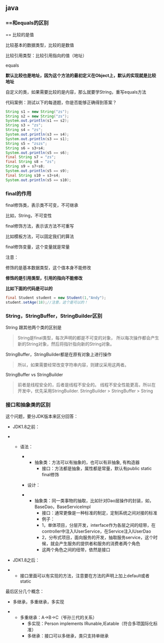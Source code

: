 ## java

### ==和equals的区别

== 比较的是值

比较基本的数据类型，比较的是数值

比较引用类型：比较引用指向的值（地址）

equals

**默认比较也是地址，因为这个方法的最初定义在Object上，默认的实现就是比较地址**

自定义的类，如果需要比较的是内容，那么就要学String，重写equals方法

代码案例：测试以下的每道题，你是否能够正确得到答案？

```java
String s1 = new String("zs");
String s2 = new String("zs");
System.out.println(s1 == s2);
String s3 = "zs";
String s4 = "zs";
System.out.println(s3 == s4);
System.out.println(s3 == s1);
String s5 = "zszs";
String s6 = s3+s4;
System.out.println(s5 == s6);
final String s7 = "zs";
final String s8 = "zs";
String s9 = s7+s8;
System.out.println(s5 == s9);
final String s10 = s3+s4;
System.out.println(s5 == s10);
```

### final的作用

final修饰类，表示类不可变，不可继承

比如，String，不可变性

final修饰方法，表示该方法不可重写

比如模板方法，可以固定我们的算法

final修饰变量，这个变量就是常量

注意：

修饰的是基本数据类型，这个值本身不能修改

**修饰的是引用类型，引用的指向不能修改**

**比如下面的代码是可以的**

```java
final Student student = new Student(1,"Andy");
student.setAge(18);//注意，这个是可以的！
```



### String，StringBuffer，StringBuilder区别

String 跟其他两个类的区别是

> String是final类型，每次声明的都是不可变的对象，
> 所以每次操作都会产生新的String对象，然后将指针指向新的String对象。

StringBuffer，StringBuilder都是在原有对象上进行操作

> 所以，如果需要经常改变字符串内容，则建议采用这两者。

StringBuffer vs StringBuilder

> 前者是线程安全的，后者是线程不安全的。
> 线程不安全性能更高，所以在开发中，优先采用StringBuilder.
> StringBuilder > StringBuffer > String

### 接口和抽象类的区别

这个问题，要分JDK版本来区分回答：

- JDK1.8之前：

- - 语法：

    - - 抽象类：方法可以有抽象的，也可以有非抽象, 有构造器
        - 接口：方法都是抽象，属性都是常量，默认有public static final修饰

    - 设计：

    - - 抽象类：同一类事物的抽取，比如针对Dao层操作的封装，如，BaseDao，BaseServiceImpl
        - 接口：通常更像是一种标准的制定，定制系统之间对接的标准
        - 例子：
        - 1，单体项目，分层开发，interface作为各层之间的纽带，在controller中注入IUserService，在Service注入IUserDao
        - 2，分布式项目，面向服务的开发，抽取服务service，这个时候，就会产生服务的提供者和服务的消费者两个角色
        - 这两个角色之间的纽带，依然是接口

- JDK1.8之后：

- - 接口里面可以有实现的方法，注意要在方法的声明上加上default或者static

最后区分几个概念：

- 多继承，多重继承，多实现

- - 多重继承：A->B->C（爷孙三代的关系）
    - 多实现：Person implements IRunable,IEatable（符合多项国际化标准）
    - 多继承：接口可以多继承，类只支持单继承